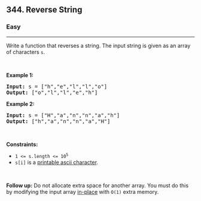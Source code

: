 <h2>344. Reverse String</h2><h3>Easy</h3><hr><div><p>Write a function that reverses a string. The input string is given as an array of characters <code>s</code>.</p>

<p>&nbsp;</p>
<p><strong>Example 1:</strong></p>
<pre><strong>Input:</strong> s = ["h","e","l","l","o"]
<strong>Output:</strong> ["o","l","l","e","h"]
</pre><p><strong>Example 2:</strong></p>
<pre><strong>Input:</strong> s = ["H","a","n","n","a","h"]
<strong>Output:</strong> ["h","a","n","n","a","H"]
</pre>
<p>&nbsp;</p>
<p><strong>Constraints:</strong></p>

<ul>
	<li><code>1 &lt;= s.length &lt;= 10<sup>5</sup></code></li>
	<li><code>s[i]</code> is a <a href="https://en.wikipedia.org/wiki/ASCII#Printable_characters" target="_blank">printable ascii character</a>.</li>
</ul>

<p>&nbsp;</p>
<p><strong>Follow up:</strong> Do not allocate extra space for another array. You must do this by modifying the input array <a href="https://en.wikipedia.org/wiki/In-place_algorithm" target="_blank">in-place</a> with <code>O(1)</code> extra memory.</p>
</div>
